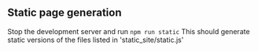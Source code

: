 ## Static page generation

Stop the development server and run
`npm run static`
This should generate static versions of the files listed in 'static_site/static.js'